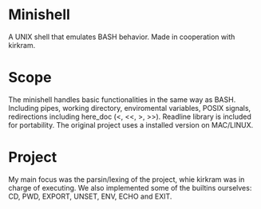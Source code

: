 # Minishell

A UNIX shell that emulates BASH behavior. Made in cooperation with kirkram.

# Scope

The minishell handles basic functionalities in the same way as BASH. Including pipes, working directory, enviromental variables,
POSIX signals, redirections including here_doc (<, <<, >, >>).
Readline library is included for portability. The original project uses a installed version on MAC/LINUX.

# Project

My main focus was the parsin/lexing of the project, whie kirkram was in charge of executing.
We also implemented some of the builtins ourselves: CD, PWD, EXPORT, UNSET, ENV, ECHO and EXIT.
